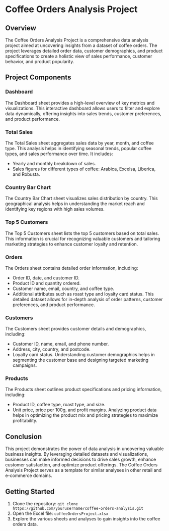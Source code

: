 # Coffee Orders Analysis Project

## Overview
The Coffee Orders Analysis Project is a comprehensive data analysis project aimed at uncovering insights from a dataset of coffee orders. The project leverages detailed order data, customer demographics, and product specifications to create a holistic view of sales performance, customer behavior, and product popularity. 

## Project Components
### Dashboard
The Dashboard sheet provides a high-level overview of key metrics and visualizations. This interactive dashboard allows users to filter and explore data dynamically, offering insights into sales trends, customer preferences, and product performance.

### Total Sales
The Total Sales sheet aggregates sales data by year, month, and coffee type. This analysis helps in identifying seasonal trends, popular coffee types, and sales performance over time. It includes:
- Yearly and monthly breakdown of sales.
- Sales figures for different types of coffee: Arabica, Excelsa, Liberica, and Robusta.

### Country Bar Chart
The Country Bar Chart sheet visualizes sales distribution by country. This geographical analysis helps in understanding the market reach and identifying key regions with high sales volumes.

### Top 5 Customers
The Top 5 Customers sheet lists the top 5 customers based on total sales. This information is crucial for recognizing valuable customers and tailoring marketing strategies to enhance customer loyalty and retention.

### Orders
The Orders sheet contains detailed order information, including:
- Order ID, date, and customer ID.
- Product ID and quantity ordered.
- Customer name, email, country, and coffee type.
- Additional attributes such as roast type and loyalty card status.
This detailed dataset allows for in-depth analysis of order patterns, customer preferences, and product performance.

### Customers
The Customers sheet provides customer details and demographics, including:
- Customer ID, name, email, and phone number.
- Address, city, country, and postcode.
- Loyalty card status.
Understanding customer demographics helps in segmenting the customer base and designing targeted marketing campaigns.

### Products
The Products sheet outlines product specifications and pricing information, including:
- Product ID, coffee type, roast type, and size.
- Unit price, price per 100g, and profit margins.
Analyzing product data helps in optimizing the product mix and pricing strategies to maximize profitability.

## Conclusion
This project demonstrates the power of data analysis in uncovering valuable business insights. By leveraging detailed datasets and visualizations, businesses can make informed decisions to drive sales growth, enhance customer satisfaction, and optimize product offerings. The Coffee Orders Analysis Project serves as a template for similar analyses in other retail and e-commerce domains.

## Getting Started
1. Clone the repository: `git clone https://github.com/yourusername/coffee-orders-analysis.git`
2. Open the Excel file: `coffeeOrdersProject.xlsx`
3. Explore the various sheets and analyses to gain insights into the coffee orders data.
